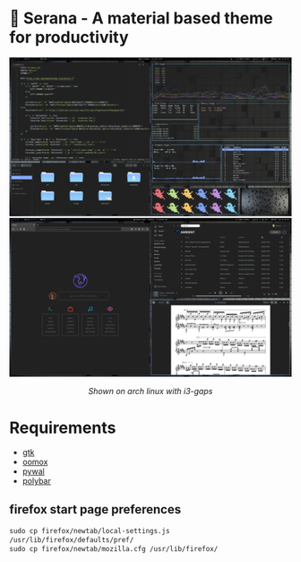 # :vampire: Serana - A material based theme for productivity

<p align="center">
  <img src="https://raw.githubusercontent.com/bukovyn/serana/master/img/theme.png" alt="theme">
  <br>
  <img src="https://raw.githubusercontent.com/bukovyn/serana/master/img/theme2.png" alt="theme2">
</p>
<p align="center"><i>Shown on arch linux with i3-gaps</i></p>

# Requirements
- [gtk](https://www.gtk.org/)
- [oomox](https://github.com/themix-project/oomox)
- [pywal](https://github.com/dylanaraps/pywal)
- [polybar](https://github.com/polybar/polybar)

## firefox start page preferences
```
sudo cp firefox/newtab/local-settings.js /usr/lib/firefox/defaults/pref/
sudo cp firefox/newtab/mozilla.cfg /usr/lib/firefox/  
```
